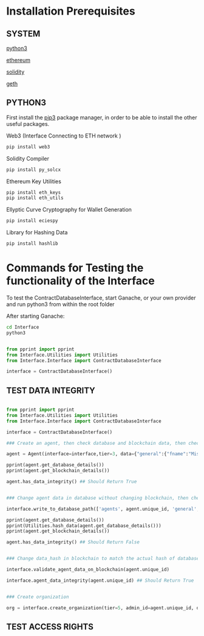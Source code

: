 # Installation Prerequisites

## SYSTEM
[python3]()

[ethereum]()

[solidity]()

[geth]()

## PYTHON3 

First install the [pip3]() package manager, in order to be able to install the other useful packages.

Web3 (Interface Connecting to ETH network )
```py
pip install web3
```

Solidity Compiler
```py
pip install py_solcx
```

Ethereum Key Utilities
```py
pip install eth_keys
pip install eth_utils
```

Ellyptic Curve Cryptography for Wallet Generation
```py
pip install eciespy
```

Library for Hashing Data
```py
pip install hashlib
```
# Commands for Testing the functionality of the Interface

To test the ContractDatabaseInterface, start Ganache, or your own provider and run python3 from within the root folder

After starting Ganache:

```sh
cd Interface
python3

```

```py

from pprint import pprint
from Interface.Utilities import Utilities
from Interface.Interface import ContractDatabaseInterface

interface = ContractDatabaseInterface()

```

## TEST DATA INTEGRITY

```py

from pprint import pprint
from Interface.Utilities import Utilities
from Interface.Interface import ContractDatabaseInterface

interface = ContractDatabaseInterface()

### Create an agent, then check database and blockchain data, then check integrity

agent = Agent(interface=interface,tier=3, data={"general":{"fname":"Mister", "lname":"Tyrell"}})

pprint(agent.get_database_details())
pprint(agent.get_blockchain_details())

agent.has_data_integrity() ## Should Return True

```

```py

### Change agent data in database without changing blockchain, then check data integrity

interface.write_to_database_path(['agents', agent.unique_id, 'general', 'fname'], "The Imp")

pprint(agent.get_database_details())
pprint(Utilities.hash_data(agent.get_database_details()))
pprint(agent.get_blockchain_details())

agent.has_data_integrity() ## Should Return False

```

```py

### Change data_hash in blockchain to match the actual hash of database

interface.validate_agent_data_on_blockchain(agent.unique_id)

interface.agent_data_integrity(agent.unique_id) ## Should Return True

```

```py

### Create organization

org = interface.create_organization(tier=5, admin_id=agent.unique_id, data={"general":{"name":"House Lannister", "symbol":"Lion", "address":"King's Landing"}})

```

## TEST ACCESS RIGHTS

```py

```
